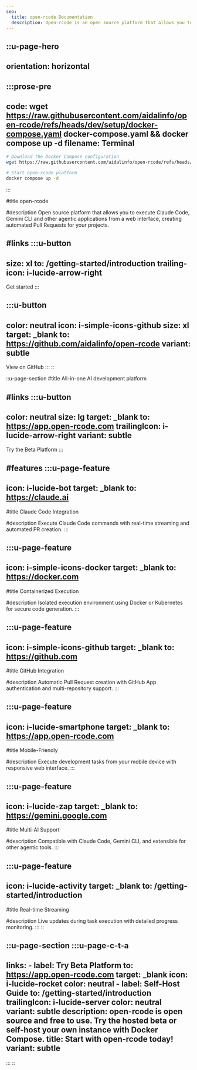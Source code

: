 ```yaml
---
seo:
  title: open-rcode Documentation
  description: Open-rcode is an open source platform that allows you to execute Claude Code, Gemini CLI and other agentic applications from a web interface with automated GitHub PR creation.
---
```


::u-page-hero
---
orientation: horizontal
---
  :::prose-pre
  ---
  code: wget https://raw.githubusercontent.com/aidalinfo/open-rcode/refs/heads/dev/setup/docker-compose.yaml docker-compose.yaml && docker compose up -d
  filename: Terminal
  ---
  ```bash
  # Download the Docker Compose configuration
  wget https://raw.githubusercontent.com/aidalinfo/open-rcode/refs/heads/dev/setup/docker-compose.yaml
  
  # Start open-rcode platform
  docker compose up -d
  ```
  :::

#title
open-rcode

#description
Open source platform that allows you to execute Claude Code, Gemini CLI and other agentic applications from a web interface, creating automated Pull Requests for your projects.

#links
  :::u-button
  ---
  size: xl
  to: /getting-started/introduction
  trailing-icon: i-lucide-arrow-right
  ---
  Get started
  :::

  :::u-button
  ---
  color: neutral
  icon: i-simple-icons-github
  size: xl
  target: _blank
  to: https://github.com/aidalinfo/open-rcode
  variant: subtle
  ---
  View on GitHub
  :::
::

::u-page-section
#title
All-in-one AI development platform

#links
  :::u-button
  ---
  color: neutral
  size: lg
  target: _blank
  to: https://app.open-rcode.com
  trailingIcon: i-lucide-arrow-right
  variant: subtle
  ---
  Try the Beta Platform
  :::

#features
  :::u-page-feature
  ---
  icon: i-lucide-bot
  target: _blank
  to: https://claude.ai
  ---
  #title
  Claude Code Integration

  #description
  Execute Claude Code commands with real-time streaming and automated PR creation.
  :::

  :::u-page-feature
  ---
  icon: i-simple-icons-docker
  target: _blank
  to: https://docker.com
  ---
  #title
  Containerized Execution

  #description
  Isolated execution environment using Docker or Kubernetes for secure code generation.
  :::

  :::u-page-feature
  ---
  icon: i-simple-icons-github
  target: _blank
  to: https://github.com
  ---
  #title
  GitHub Integration

  #description
  Automatic Pull Request creation with GitHub App authentication and multi-repository support.
  :::

  :::u-page-feature
  ---
  icon: i-lucide-smartphone
  target: _blank
  to: https://app.open-rcode.com
  ---
  #title
  Mobile-Friendly

  #description
  Execute development tasks from your mobile device with responsive web interface.
  :::

  :::u-page-feature
  ---
  icon: i-lucide-zap
  target: _blank
  to: https://gemini.google.com
  ---
  #title
  Multi-AI Support

  #description
  Compatible with Claude Code, Gemini CLI, and extensible for other agentic tools.
  :::

  :::u-page-feature
  ---
  icon: i-lucide-activity
  target: _blank
  to: /getting-started/introduction
  ---
  #title
  Real-time Streaming

  #description
  Live updates during task execution with detailed progress monitoring.
  :::
::

::u-page-section
  :::u-page-c-t-a
  ---
  links:
    - label: Try Beta Platform
      to: https://app.open-rcode.com
      target: _blank
      icon: i-lucide-rocket
      color: neutral
    - label: Self-Host Guide
      to: /getting-started/introduction
      trailingIcon: i-lucide-server
      color: neutral
      variant: subtle
  description: open-rcode is open source and free to use. Try the hosted beta or self-host your own instance with Docker Compose.
  title: Start with open-rcode today!
  variant: subtle
  ---
  :::
::